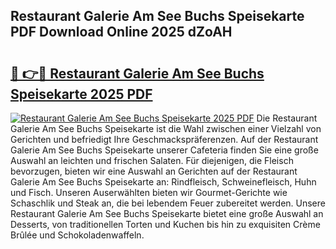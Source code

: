 ## Restaurant Galerie Am See Buchs Speisekarte PDF Download Online 2025 dZoAH

# <h2><a href="http://gc5kkdn.nevu.top/?p=Restaurant+Galerie+Am+See+Buchs+Speisekarte">🔗 👉🔴 Restaurant Galerie Am See Buchs Speisekarte 2025 PDF</a></h2>

[![Restaurant Galerie Am See Buchs Speisekarte 2025 PDF](https://i.imgur.com/dBaPXMq.png)](http://gc5kkdn.nevu.top/?p=Restaurant+Galerie+Am+See+Buchs+Speisekarte)
Die Restaurant Galerie Am See Buchs Speisekarte ist die Wahl zwischen einer Vielzahl von Gerichten und befriedigt Ihre Geschmackspräferenzen. Auf der Restaurant Galerie Am See Buchs Speisekarte unserer Cafeteria finden Sie eine große Auswahl an leichten und frischen Salaten. Für diejenigen, die Fleisch bevorzugen, bieten wir eine Auswahl an Gerichten auf der Restaurant Galerie Am See Buchs Speisekarte an: Rindfleisch, Schweinefleisch, Huhn und Fisch. Unseren Auserwählten bieten wir Gourmet-Gerichte wie Schaschlik und Steak an, die bei lebendem Feuer zubereitet werden. Unsere Restaurant Galerie Am See Buchs Speisekarte bietet eine große Auswahl an Desserts, von traditionellen Torten und Kuchen bis hin zu exquisiten Crème Brûlée und Schokoladenwaffeln.
